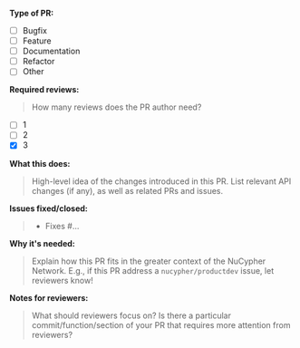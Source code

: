 **Type of PR:**
- [ ] Bugfix
- [ ] Feature
- [ ] Documentation
- [ ] Refactor
- [ ] Other

**Required reviews:** 
> How many reviews does the PR author need?
- [ ] 1
- [ ] 2
- [X] 3

**What this does:**
> High-level idea of the changes introduced in this PR. 
> List relevant API changes (if any), as well as related PRs and issues.

**Issues fixed/closed:**
> - Fixes #...

**Why it's needed:**
> Explain how this PR fits in the greater context of the NuCypher Network.
> E.g., if this PR address a `nucypher/productdev` issue, let reviewers know!

**Notes for reviewers:**
> What should reviewers focus on? 
> Is there a particular commit/function/section of your PR that requires more attention from reviewers?
